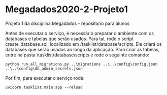 # Megadados2020-2-Projeto1
Projeto 1 da disciplina Megadados - repositorio para alunos

Antes de executar o serviço, é necessário preparar o ambiente com os databases e tabelas que serão usados. Para tal, rode o script create_database.sql, localizado em /tasklist/database/scripts. Ele criará os databases que serão usados ao longo da aplicação. Para criar as tabelas, entre na pasta \tasklist\database\scripts e rode o seguinte comando:

```
python run_all_migrations.py ..\migrations ..\..\config\config.json ..\..\config\db_admin_secrets.json
```

Por fim, para executar o serviço rode:

```
uvicorn tasklist.main:app --reload
```
